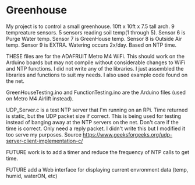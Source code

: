 # Greenhouse
My project is to control a small greenhouse. 10ft x 10ft x 7.5 tall arch. 9 tempreature sensors. 5 sensors reading soil temp(1 through 5). Sensor 6 is Purge Water temp. Sensor 7 is GreenHouse temp. Sensor 8 is Outside Air temp. Sensor 9 is EXTRA. Watering occurs 2x/day. Based on NTP time.

THESE files are for the ADAFRUIT Metro M4 WiFi. This should work on the Arduino boards but may not compile without considerable changes to WiFi and NTP functions. I did not write any of the libraries. I just assembled the libraries and functions to suit my needs. I also used example code found on the net.

GreenHouseTesting.ino and FunctionTesting.ino are the Arduino files (used on Metro M4 Airlift instead).

UDP_Server.c is a test NTP server that I'm running on an RPi. Time returned is static, but the UDP packet size if correct. This is being used for testing instead of banging away at the NTP servers on the net. Don't care if the time is correct. Only need a reply packet. I didn't write this but I modified it too serve my purposes.
Source https://www.geeksforgeeks.org/udp-server-client-implementation-c/

FUTURE work is to add a timer and reduce the frequency of NTP calls to get time.

FUTURE add a Web interface for displaying current envronment data (temp, humid, waterON, etc)
